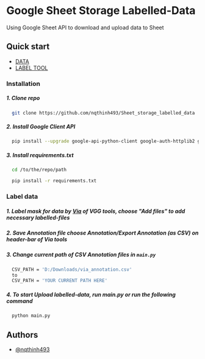 
# Google Sheet Storage Labelled-Data

Using Google Sheet API to download and upload data to Sheet


## Quick start
- [DATA](https://drive.google.com/drive/folders/1Wf0WYIKLlyrA6K-ViZksxvhJDNxvO4m_?usp=share_link)
- [LABEL TOOL](https://www.robots.ox.ac.uk/~vgg/software/via/via.html)
### Installation
##### 1. Clone repo
```bash
  git clone https://github.com/nqthinh493/Sheet_storage_labelled_data
```
##### 2. Install Google Client API
```bash
  pip install --upgrade google-api-python-client google-auth-httplib2 google-auth-oauthlib
```

##### 3. Install requirements.txt
```bash
  cd /to/the/repo/path

  pip install -r requirements.txt
```

### Label data
##### 1. Label mask for data by [Via](https://www.robots.ox.ac.uk/~vgg/software/via/via.html) of VGG tools, choose "Add files" to add necessary labelled-files
##### 2. Save Annotation file choose Annotation/Export Annotation (as CSV) on header-bar of Via tools
##### 3. Change current path of CSV Annotation files in ```main.py```
```bash
  CSV_PATH = 'D:/Downloads/via_annotation.csv' 
  to
  CSV_PATH = 'YOUR CURRENT PATH HERE' 
```
##### 4. To start Upload labelled-data, run main.py or run the following command

```bash
  python main.py
```


## Authors

- [@nqthinh493](https://www.github.com/octokatherine)


